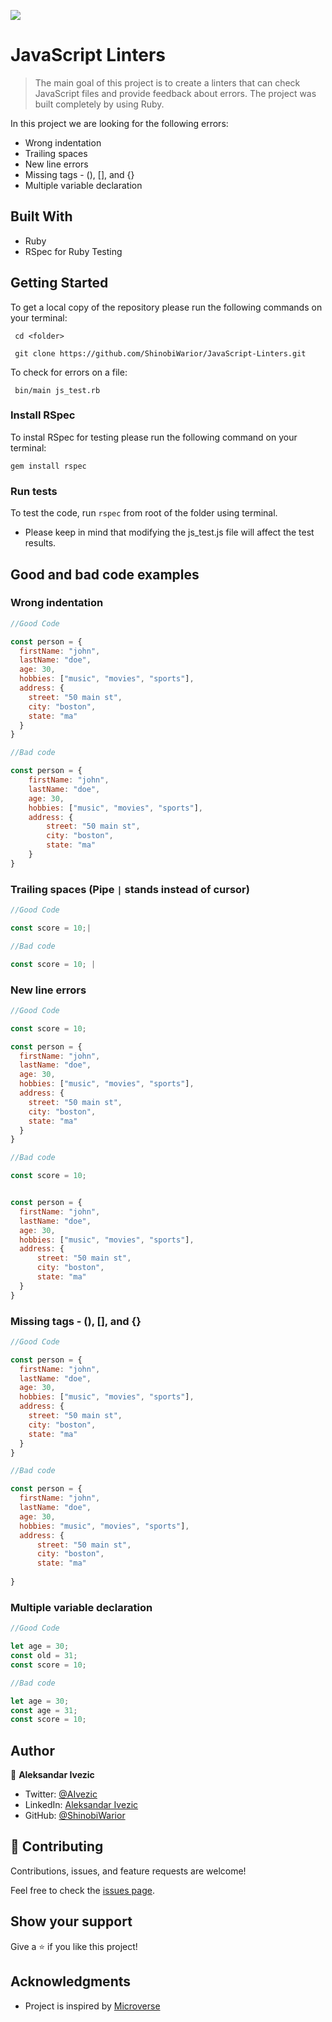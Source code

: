 ![](https://img.shields.io/badge/Microverse-blueviolet)

# JavaScript Linters

> The main goal of this project is to create a linters that can check JavaScript files and provide feedback about errors. The project was built completely by using Ruby.

In this project we are looking for the following errors:

   - Wrong indentation
   - Trailing spaces   
   - New line errors
   - Missing tags - (), [], and {}
   - Multiple variable declaration

## Built With

- Ruby
- RSpec for Ruby Testing

## Getting Started

To get a local copy of the repository please run the following commands on your terminal:

     cd <folder>

     git clone https://github.com/ShinobiWarior/JavaScript-Linters.git

To check for errors on a file:

     bin/main js_test.rb

### Install RSpec
To instal RSpec for testing please run the following command on your terminal:
    
    gem install rspec

### Run tests

To test the code, run  `rspec`  from root of the folder using terminal.
- Please keep in mind that modifying the js_test.js file will affect the test results.

##  Good and bad code examples
    
### Wrong indentation
~~~javascript
//Good Code

const person = {
  firstName: "john",
  lastName: "doe",
  age: 30,
  hobbies: ["music", "movies", "sports"],
  address: {
    street: "50 main st",
    city: "boston",
    state: "ma"
  }
}

//Bad code

const person = {
    firstName: "john",
    lastName: "doe",
    age: 30,
    hobbies: ["music", "movies", "sports"],
    address: {
        street: "50 main st",
        city: "boston",
        state: "ma"
    }
}

~~~

### Trailing spaces (Pipe `|` stands instead of cursor)
~~~javascript
//Good Code

const score = 10;|

//Bad code

const score = 10; |

~~~

### New line errors
~~~javascript
//Good Code

const score = 10;

const person = {
  firstName: "john",
  lastName: "doe",
  age: 30,
  hobbies: ["music", "movies", "sports"],
  address: {
    street: "50 main st",
    city: "boston",
    state: "ma"
  }
}

//Bad code

const score = 10;


const person = {
  firstName: "john",
  lastName: "doe",
  age: 30,
  hobbies: ["music", "movies", "sports"],
  address: {
      street: "50 main st",
      city: "boston",
      state: "ma"
  }
}

~~~

### Missing tags - (), [], and {}
~~~javascript
//Good Code

const person = {
  firstName: "john",
  lastName: "doe",
  age: 30,
  hobbies: ["music", "movies", "sports"],
  address: {
    street: "50 main st",
    city: "boston",
    state: "ma"
  }
}

//Bad code

const person = {
  firstName: "john",
  lastName: "doe",
  age: 30,
  hobbies: "music", "movies", "sports"],
  address: {
      street: "50 main st",
      city: "boston",
      state: "ma"
    
}

~~~

### Multiple variable declaration
~~~javascript
//Good Code

let age = 30;
const old = 31;
const score = 10; 

//Bad code

let age = 30;
const age = 31;
const score = 10; 
~~~

## Author

👤 **Aleksandar Ivezic**

- Twitter: [@AIvezic](https://twitter.com/AIvezic/)
- LinkedIn: [Aleksandar Ivezic](https://www.linkedin.com/in/aleksandar-ivezi%C4%87-1a6b0391/)
- GitHub: [@ShinobiWarior](https://github.com/ShinobiWarior/)


## 🤝 Contributing

Contributions, issues, and feature requests are welcome!

Feel free to check the [issues page](https://github.com/ShinobiWarior/JavaScript-Linters/issues).

## Show your support

Give a ⭐️ if you like this project!

## Acknowledgments

- Project is inspired by [Microverse](https://www.microverse.org/?grsf=w9rx3c)


